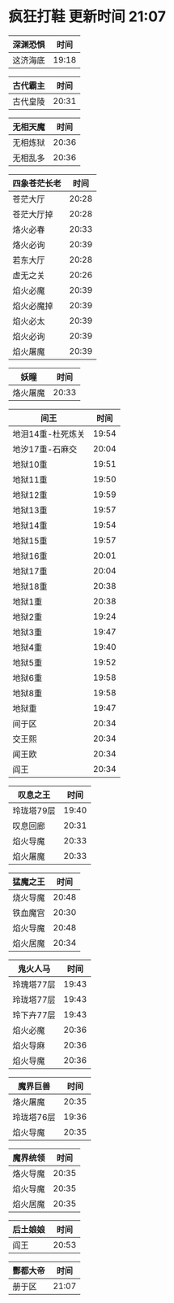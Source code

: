 # 疯狂打鞋 更新时间 21:07

| 深渊恐惧   | 时间    |
|--------|-------|
| 这济海底 | 19:18 |

| 古代霸主   | 时间    |
|--------|-------|
| 古代皇陵 | 20:31 |

| 无相天魔   | 时间    |
|--------|-------|
| 无相炼狱 | 20:36 |
| 无相乱多 | 20:36 |

| 四象苍茫长老   | 时间    |
|--------|-------|
| 苍茫大厅 | 20:28 |
| 苍茫大厅掉 | 20:28 |
| 烙火必春 | 20:33 |
| 烙火必询 | 20:39 |
| 若东大厅 | 20:28 |
| 虚无之关 | 20:26 |
| 焰火必魔 | 20:39 |
| 焰火必魔掉 | 20:39 |
| 焰火必太 | 20:39 |
| 焰火必询 | 20:39 |
| 焰火屠魔 | 20:39 |

| 妖瞳   | 时间    |
|--------|-------|
| 烙火屠魔 | 20:33 |

| 间王   | 时间    |
|--------|-------|
| 地泪14重-杜死炼关 | 19:54 |
| 地汐17重-石麻交 | 20:04 |
| 地狱10重 | 19:51 |
| 地狱11重 | 19:50 |
| 地狱12重 | 19:59 |
| 地狱13重 | 19:57 |
| 地狱14重 | 19:54 |
| 地狱15重 | 19:57 |
| 地狱16重 | 20:01 |
| 地狱17重 | 20:04 |
| 地狱18重 | 20:38 |
| 地狱1重 | 20:38 |
| 地狱2重 | 19:24 |
| 地狱3重 | 19:47 |
| 地狱4重 | 19:40 |
| 地狱5重 | 19:52 |
| 地狱6重 | 19:58 |
| 地狱8重 | 19:58 |
| 地狱重 | 19:47 |
| 间于区 | 20:34 |
| 交王熙 | 20:34 |
| 闻王欧 | 20:34 |
| 阎王 | 20:34 |

| 叹息之王   | 时间    |
|--------|-------|
| 玲珑塔79层 | 19:40 |
| 叹息回廊 | 20:31 |
| 焰火导魔 | 20:33 |
| 焰火屠魔 | 20:33 |

| 猛魔之王   | 时间    |
|--------|-------|
| 烧火导魔 | 20:48 |
| 铁血魔宫 | 20:30 |
| 焰火导魔 | 20:48 |
| 焰火居魔 | 20:34 |

| 鬼火人马   | 时间    |
|--------|-------|
| 玲瑰塔77层 | 19:43 |
| 玲珑塔77层 | 19:43 |
| 玲下卉77层 | 19:43 |
| 焰火必魔 | 20:36 |
| 焰火导麻 | 20:36 |
| 焰火导魔 | 20:36 |

| 魔界巨兽   | 时间    |
|--------|-------|
| 烙火屠魔 | 20:35 |
| 玲珑塔76层 | 19:36 |
| 焰火导魔 | 20:35 |

| 魔界统领   | 时间    |
|--------|-------|
| 烙火导魔 | 20:35 |
| 焰火导魔 | 20:35 |
| 焰火居魔 | 20:35 |

| 后土娘娘   | 时间    |
|--------|-------|
| 阎王 | 20:53 |

| 酆都大帝   | 时间    |
|--------|-------|
| 册于区 | 21:07 |
